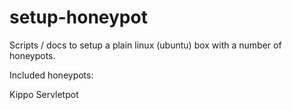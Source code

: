 setup-honeypot
==============

Scripts / docs to setup a plain linux (ubuntu) box with a number of honeypots.

Included honeypots:

Kippo
Servletpot

